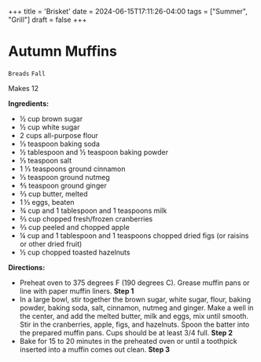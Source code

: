 +++
title = 'Brisket'
date = 2024-06-15T17:11:26-04:00
tags = ["Summer", "Grill"]
draft = false
+++
# Autumn Muffins

`Breads` `Fall`

Makes 12

**Ingredients:**

- ½ cup brown sugar
- ½ cup white sugar
- 2 cups all-purpose flour
- ⅓ teaspoon baking soda
- ½ tablespoon and ½ teaspoon baking powder
- ⅓ teaspoon salt
- 1 ⅓ teaspoons ground cinnamon
- ⅓ teaspoon ground nutmeg
- ⅘ teaspoon ground ginger
- ⅔ cup butter, melted
- 1 ⅓ eggs, beaten
- ¾ cup and 1 tablespoon and 1 teaspoons milk
- ⅔ cup chopped fresh/frozen cranberries
- ⅔ cup peeled and chopped apple
- ¼ cup and 1 tablespoon and 1 teaspoons chopped dried figs (or raisins or other dried fruit)
- ½ cup chopped toasted hazelnuts

**Directions:**

- Preheat oven to 375 degrees F (190 degrees C). Grease muffin pans or line with paper muffin liners.
    **Step 1**
- In a large bowl, stir together the brown sugar, white sugar, flour, baking powder, baking soda, salt, cinnamon, nutmeg and ginger. Make a well in the center, and add the melted butter, milk and eggs, mix until smooth. Stir in the cranberries, apple, figs, and hazelnuts. Spoon the batter into the prepared muffin pans. Cups should be at least 3/4 full.
    **Step 2**
- Bake for 15 to 20 minutes in the preheated oven or until a toothpick inserted into a muffin comes out clean.
    **Step 3**
